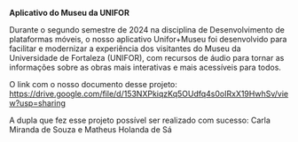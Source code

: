 **Aplicativo do Museu da UNIFOR**

Durante o segundo semestre de 2024 na disciplina de Desenvolvimento de plataformas móveis, o nosso aplicativo Unifor+Museu foi desenvolvido para facilitar e modernizar a experiência dos visitantes do Museu da Universidade de Fortaleza (UNIFOR), com recursos de áudio para tornar as informações sobre as obras mais interativas e mais acessíveis para todos. 

O link com o nosso documento desse projeto:
https://drive.google.com/file/d/153NXPkiqzKq5OUdfq4s0oIRxX19HwhSv/view?usp=sharing

A dupla que fez esse projeto possível ser realizado com sucesso:
Carla Miranda de Souza e Matheus Holanda de Sá
